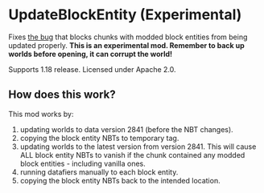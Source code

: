 # UpdateBlockEntity (Experimental)
Fixes [the bug](https://bugs.mojang.com/browse/MC-241670) that blocks chunks with modded block entities from being updated properly. **This is an experimental mod. Remember to back up worlds before opening, it can corrupt the world!**

Supports 1.18 release. Licensed under Apache 2.0.

## How does this work?
This mod works by:

1. updating worlds to data version 2841 (before the NBT changes).
2. copying the block entity NBTs to temporary tag.
3. updating worlds to the latest version from version 2841. This will cause ALL block entity NBTs to vanish if the chunk contained any modded block entities - including vanilla ones.
4. running datafiers manually to each block entity.
5. copying the block entity NBTs back to the intended location.
